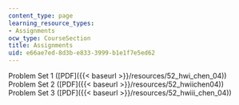 ```yaml
---
content_type: page
learning_resource_types:
- Assignments
ocw_type: CourseSection
title: Assignments
uid: e66ae7ed-8d3b-e833-3999-b1e1f7e5ed62
---
```


Problem Set 1 ([PDF]({{< baseurl >}}/resources/52_hwi_chen_04))  
Problem Set 2 ([PDF]({{< baseurl >}}/resources/52_hwiichen04))  
Problem Set 3 ([PDF]({{< baseurl >}}/resources/52_hwiii_chen_04))